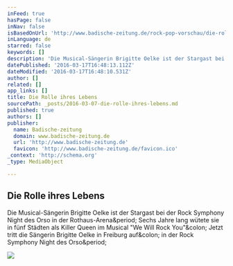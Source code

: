 ```yaml
---
inFeed: true
hasPage: false
inNav: false
isBasedOnUrl: 'http://www.badische-zeitung.de/rock-pop-vorschau/die-rolle-ihres-lebens--52820127.html'
inLanguage: de
starred: false
keywords: []
description: 'Die Musical-Sängerin Brigitte Oelke ist der Stargast bei der Rock Symphony Night des Orso in der Rothaus-Arena. Sechs Jahre lang wütete sie in fünf Städten als Killer Queen im Musical "We Will Rock You": Jetzt tritt die Sängerin Brigitte Oelke in Freiburg auf: in der Rock Symphony Night des Orso.'
datePublished: '2016-03-17T16:48:13.112Z'
dateModified: '2016-03-17T16:48:10.531Z'
author: []
related: []
app_links: []
title: Die Rolle ihres Lebens
sourcePath: _posts/2016-03-07-die-rolle-ihres-lebens.md
published: true
authors: []
publisher:
  name: Badische-zeitung
  domain: www.badische-zeitung.de
  url: 'http://www.badische-zeitung.de'
  favicon: 'http://www.badische-zeitung.de/favicon.ico'
_context: 'http://schema.org'
_type: MediaObject

---
```

<article style=""><h1>Die Rolle ihres Lebens</h1><p>Die Musical-Sängerin Brigitte Oelke ist der Stargast bei der Rock Symphony Night des Orso in der Rothaus-Arena&amp;period; Sechs Jahre lang wütete sie in fünf Städten als Killer Queen im Musical "We Will Rock You"&amp;colon; Jetzt tritt die Sängerin Brigitte Oelke in Freiburg auf&amp;colon; in der Rock Symphony Night des Orso&amp;period;</p><img src="http://ais.badische-zeitung.de/piece/03/25/f8/9b/52820123.jpg" /></article>